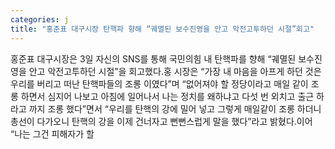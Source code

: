 ```yaml
---
categories: j
title: "홍준표 대구시장 탄핵파 향해 “궤멸된 보수진영을 안고 악전고투하던 시절”회고"
---
```

홍준표 대구시장은 3일 자신의 SNS를 통해 국민의힘 내 탄핵파를 향해 “궤멸된 보수진영을 안고 악전고투하던 시절”을 회고했다.홍 시장은 “가장 내 마음을 아프게 하던 것은 우리를 버리고 떠난 탄핵파들의 조롱 이였다”며 “없어져야 할 정당이라고 매일 같이 조롱 하면서 심지어 나보고 아침에 일어나서 나는 정치를 왜하냐고 다섯 번 외치고 출근 하라고 까지 조롱 했다”면서 “우리를 탄핵의 강에 밀어 넣고 그렇게 매일같이 조롱 하더니 총선이 다가오니 탄핵의 강을 이제 건너자고 뻔뻔스럽게 말을 했다”라고 밝혔다.이어 “나는 그건 피해자가 할